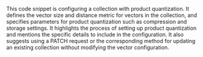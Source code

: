 This code snippet is configuring a collection with product quantization. It defines the vector size and distance metric for vectors in the collection, and specifies parameters for product quantization such as compression and storage settings. It highlights the process of setting up product quantization and mentions the specific details to include in the configuration. It also suggests using a PATCH request or the corresponding method for updating an existing collection without modifying the vector configuration.